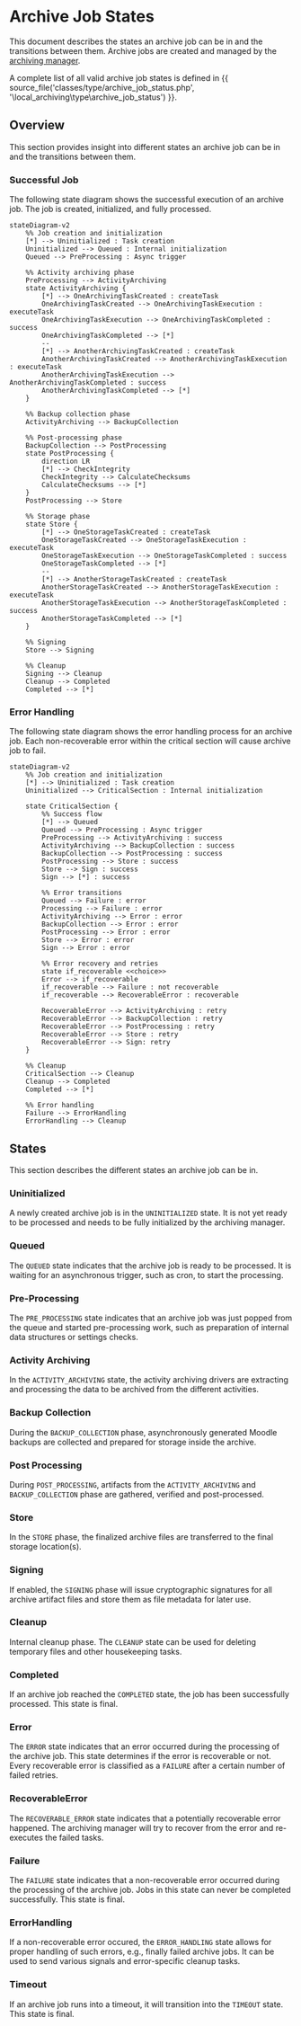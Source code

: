 # Archive Job States

This document describes the states an archive job can be in and the transitions between them. Archive jobs are created
and managed by the [archiving manager](../../components/archiving-manager.md).

A complete list of all valid archive job states is defined in {{ source_file('classes/type/archive_job_status.php', 
'\\local_archiving\\type\\archive_job_status') }}.

## Overview

This section provides insight into different states an archive job can be in and the transitions between them.

### Successful Job

The following state diagram shows the successful execution of an archive job. The job is created, initialized, and
fully processed.

```mermaid
stateDiagram-v2
    %% Job creation and initialization
    [*] --> Uninitialized : Task creation
    Uninitialized --> Queued : Internal initialization
    Queued --> PreProcessing : Async trigger

    %% Activity archiving phase
    PreProcessing --> ActivityArchiving
    state ActivityArchiving {
        [*] --> OneArchivingTaskCreated : createTask
        OneArchivingTaskCreated --> OneArchivingTaskExecution : executeTask
        OneArchivingTaskExecution --> OneArchivingTaskCompleted : success
        OneArchivingTaskCompleted --> [*]
        --
        [*] --> AnotherArchivingTaskCreated : createTask
        AnotherArchivingTaskCreated --> AnotherArchivingTaskExecution : executeTask
        AnotherArchivingTaskExecution --> AnotherArchivingTaskCompleted : success
        AnotherArchivingTaskCompleted --> [*]
    }

    %% Backup collection phase
    ActivityArchiving --> BackupCollection

    %% Post-processing phase
    BackupCollection --> PostProcessing
    state PostProcessing {
        direction LR
        [*] --> CheckIntegrity
        CheckIntegrity --> CalculateChecksums
        CalculateChecksums --> [*]
    }
    PostProcessing --> Store

    %% Storage phase
    state Store {
        [*] --> OneStorageTaskCreated : createTask
        OneStorageTaskCreated --> OneStorageTaskExecution : executeTask
        OneStorageTaskExecution --> OneStorageTaskCompleted : success
        OneStorageTaskCompleted --> [*]
        --
        [*] --> AnotherStorageTaskCreated : createTask
        AnotherStorageTaskCreated --> AnotherStorageTaskExecution : executeTask
        AnotherStorageTaskExecution --> AnotherStorageTaskCompleted : success
        AnotherStorageTaskCompleted --> [*]
    }

    %% Signing
    Store --> Signing

    %% Cleanup
    Signing --> Cleanup
    Cleanup --> Completed
    Completed --> [*]
```

### Error Handling

The following state diagram shows the error handling process for an archive job. Each non-recoverable error within the
critical section will cause archive job to fail.

```mermaid
stateDiagram-v2
    %% Job creation and initialization
    [*] --> Uninitialized : Task creation
    Uninitialized --> CriticalSection : Internal initialization

    state CriticalSection {
        %% Success flow
        [*] --> Queued
        Queued --> PreProcessing : Async trigger
        PreProcessing --> ActivityArchiving : success
        ActivityArchiving --> BackupCollection : success
        BackupCollection --> PostProcessing : success
        PostProcessing --> Store : success
        Store --> Sign : success
        Sign --> [*] : success

        %% Error transitions
        Queued --> Failure : error
        Processing --> Failure : error
        ActivityArchiving --> Error : error
        BackupCollection --> Error : error
        PostProcessing --> Error : error
        Store --> Error : error
        Sign --> Error : error

        %% Error recovery and retries
        state if_recoverable <<choice>>
        Error --> if_recoverable
        if_recoverable --> Failure : not recoverable
        if_recoverable --> RecoverableError : recoverable

        RecoverableError --> ActivityArchiving : retry
        RecoverableError --> BackupCollection : retry
        RecoverableError --> PostProcessing : retry
        RecoverableError --> Store : retry
        RecoverableError --> Sign: retry
    }

    %% Cleanup
    CriticalSection --> Cleanup
    Cleanup --> Completed
    Completed --> [*]

    %% Error handling
    Failure --> ErrorHandling
    ErrorHandling --> Cleanup
```


## States

This section describes the different states an archive job can be in.

### Uninitialized

A newly created archive job is in the `UNINITIALIZED` state. It is not yet ready to be processed and needs to be fully
initialized by the archiving manager.

### Queued

The `QUEUED` state indicates that the archive job is ready to be processed. It is waiting for an asynchronous trigger,
such as cron, to start the processing.

### Pre-Processing

The `PRE_PROCESSING` state indicates that an archive job was just popped from the queue and started pre-processing work,
such as preparation of internal data structures or settings checks.

### Activity Archiving

In the `ACTIVITY_ARCHIVING` state, the activity archiving drivers are extracting and processing the data to be archived
from the different activities.

### Backup Collection

During the `BACKUP_COLLECTION` phase, asynchronously generated Moodle backups are collected and prepared for storage
inside the archive.

### Post Processing

During `POST_PROCESSING`, artifacts from the `ACTIVITY_ARCHIVING` and `BACKUP_COLLECTION` phase are gathered, verified
and post-processed.

### Store

In the `STORE` phase, the finalized archive files are transferred to the final storage location(s).

### Signing

If enabled, the `SIGNING` phase will issue cryptographic signatures for all archive artifact files and store them as
file metadata for later use.

### Cleanup

Internal cleanup phase. The `CLEANUP` state can be used for deleting temporary files and other housekeeping tasks.

### Completed

If an archive job reached the `COMPLETED` state, the job has been successfully processed. This state is final.

### Error

The `ERROR` state indicates that an error occurred during the processing of the archive job. This state determines if
the error is recoverable or not. Every recoverable error is classified as a `FAILURE` after a certain number of failed
retries.

### RecoverableError

The `RECOVERABLE_ERROR` state indicates that a potentially recoverable error happened. The archiving manager will try to
recover from the error and re-executes the failed tasks.

### Failure

The `FAILURE` state indicates that a non-recoverable error occurred during the processing of the archive job. Jobs in
this state can never be completed successfully. This state is final.

### ErrorHandling

If a non-recoverable error occured, the `ERROR_HANDLING` state allows for proper handling of such errors, e.g., finally
failed archive jobs. It can be used to send various signals and error-specific cleanup tasks.

### Timeout

If an archive job runs into a timeout, it will transition into the `TIMEOUT` state. This state is final.
